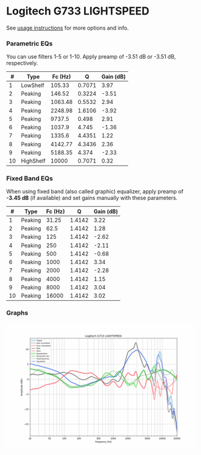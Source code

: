 # Logitech G733 LIGHTSPEED
See [usage instructions](https://github.com/jaakkopasanen/AutoEq#usage) for more options and info.

### Parametric EQs
You can use filters 1-5 or 1-10. Apply preamp of -3.51 dB or -3.51 dB, respectively.

|   # | Type      |   Fc (Hz) |      Q |   Gain (dB) |
|-----|-----------|-----------|--------|-------------|
|   1 | LowShelf  |    105.33 | 0.7071 |        3.97 |
|   2 | Peaking   |    146.52 | 0.3224 |       -3.51 |
|   3 | Peaking   |   1063.48 | 0.5532 |        2.94 |
|   4 | Peaking   |   2248.98 | 1.6106 |       -3.92 |
|   5 | Peaking   |   9737.5  | 0.498  |        2.91 |
|   6 | Peaking   |   1037.9  | 4.745  |       -1.36 |
|   7 | Peaking   |   1335.6  | 4.4351 |        1.22 |
|   8 | Peaking   |   4142.77 | 4.3436 |        2.36 |
|   9 | Peaking   |   5188.35 | 4.374  |       -2.33 |
|  10 | HighShelf |  10000    | 0.7071 |        0.32 |

### Fixed Band EQs
When using fixed band (also called graphic) equalizer, apply preamp of **-3.45 dB** (if available) and set gains manually with these parameters.

|   # | Type    |   Fc (Hz) |      Q |   Gain (dB) |
|-----|---------|-----------|--------|-------------|
|   1 | Peaking |     31.25 | 1.4142 |        3.22 |
|   2 | Peaking |     62.5  | 1.4142 |        1.28 |
|   3 | Peaking |    125    | 1.4142 |       -2.62 |
|   4 | Peaking |    250    | 1.4142 |       -2.11 |
|   5 | Peaking |    500    | 1.4142 |       -0.68 |
|   6 | Peaking |   1000    | 1.4142 |        3.34 |
|   7 | Peaking |   2000    | 1.4142 |       -2.28 |
|   8 | Peaking |   4000    | 1.4142 |        1.15 |
|   9 | Peaking |   8000    | 1.4142 |        3.04 |
|  10 | Peaking |  16000    | 1.4142 |        3.02 |

### Graphs
![](./Logitech%20G733%20LIGHTSPEED.png)
